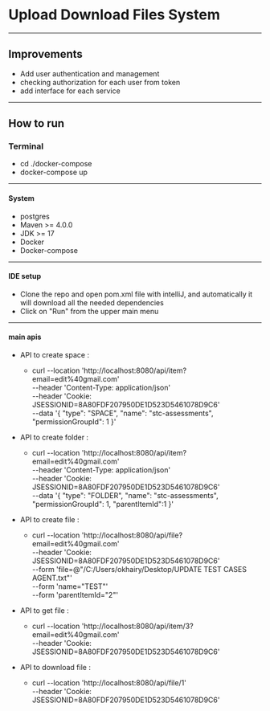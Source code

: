 # Upload Download Files System

------------------------------------------

## Improvements
* Add user authentication and management
* checking authorization for each user from token
* add interface for each service


------------------------------------------

## How to run

### Terminal
* cd ./docker-compose
* docker-compose up

------------------------------------------

#### System
* postgres
* Maven >= 4.0.0
* JDK >= 17
* Docker
* Docker-compose

------------------------------------------

#### IDE setup
* Clone the repo and open pom.xml file with intelliJ, and automatically it will download all the needed dependencies
* Click on "Run" from the upper main menu 

------------------------------------------

#### main apis
* API to create space : 
  * curl --location 'http://localhost:8080/api/item?email=edit%40gmail.com' \
    --header 'Content-Type: application/json' \
    --header 'Cookie: JSESSIONID=8A80FDF207950DE1D523D5461078D9C6' \
    --data '{
    "type": "SPACE",
    "name": "stc-assessments",
    "permissionGroupId": 1
    }'
  
* API to create folder :
    * curl --location 'http://localhost:8080/api/item?email=edit%40gmail.com' \
      --header 'Content-Type: application/json' \
      --header 'Cookie: JSESSIONID=8A80FDF207950DE1D523D5461078D9C6' \
      --data '{
      "type": "FOLDER",
      "name": "stc-assessments",
      "permissionGroupId": 1,
      "parentItemId":1
      }'

* API to create file :
    * curl --location 'http://localhost:8080/api/file?email=edit%40gmail.com' \
      --header 'Cookie: JSESSIONID=8A80FDF207950DE1D523D5461078D9C6' \
      --form 'file=@"/C:/Users/okhairy/Desktop/UPDATE TEST CASES AGENT.txt"' \
      --form 'name="TEST"' \
      --form 'parentItemId="2"'

* API to get file :
    * curl --location 'http://localhost:8080/api/item/3?email=edit%40gmail.com' \
      --header 'Cookie: JSESSIONID=8A80FDF207950DE1D523D5461078D9C6'

* API to download file :
    * curl --location 'http://localhost:8080/api/file/1' \
      --header 'Cookie: JSESSIONID=8A80FDF207950DE1D523D5461078D9C6'
